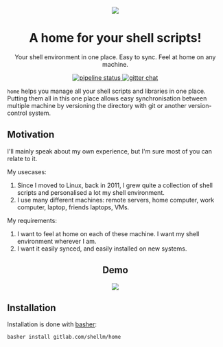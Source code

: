 <p align="center">
  <img src="https://gl.githack.com/shellm/home/raw/master/logo.png">
</p>

<h1 align="center">A home for your shell scripts!</h1>

<p align="center">Your shell environment in one place. Easy to sync. Feel at home on any machine.</p>

<p align="center">
  <a href="https://gitlab.com/shellm/home/commits/master">
    <img alt="pipeline status" src="https://gitlab.com/shellm/home/badges/master/pipeline.svg" />
  </a>
  <!--<a href="https://gitlab.com/shellm/home/commits/master">
    <img alt="coverage report" src="https://gitlab.com/shellm/home/badges/master/coverage.svg" />
  </a>-->
  <a href="https://gitter.im/shellm/home">
    <img alt="gitter chat" src="https://badges.gitter.im/shellm/home.svg" />
  </a>
</p>

`home` helps you manage all your shell scripts and libraries in one place.
Putting them all in this one place allows easy synchronisation
between multiple machine by versioning the directory
with git or another version-control system.

## Motivation
I'll mainly speak about my own experience,
but I'm sure most of you can relate to it.

My usecases:

1. Since I moved to Linux, back in 2011,
   I grew quite a collection of shell scripts
   and personalised a lot my shell environment.
2. I use many different machines: remote servers, home computer,
   work computer, laptop, friends laptops, VMs.

My requirements:

1. I want to feel at home on each of these machine. I want my shell environment wherever I am.
2. I want it easily synced, and easily installed on new systems.

<h2 align="center">Demo</h2>
<p align="center"><img src="https://gl.githack.com/shellm/home/raw/master/demo/demo.svg"></p>

## Installation
Installation is done with [basher](https://github.com/basherpm/basher):

```bash
basher install gitlab.com/shellm/home
```
